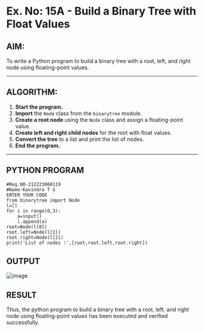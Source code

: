 # Ex. No: 15A - Build a Binary Tree with Float Values

## AIM:
To write a Python program to build a binary tree with a root, left, and right node using floating-point values.

---

## ALGORITHM:

1. **Start the program.**
2. **Import** the `Node` class from the `binarytree` module.
3. **Create a root node** using the `Node` class and assign a floating-point value.
4. **Create left and right child nodes** for the root with float values.
5. **Convert the tree** to a list and print the list of nodes.
6. **End the program.**

---

## PYTHON PROGRAM

```
#Reg.NO-212223060119
#Name-Kavindra T G
ENTER YOUR CODE
from binarytree import Node
l=[]
for i in range(0,3):
    a=input()
    l.append(a)
root=Node(l[0])
root.left=Node(l[1])
root.right=Node(l[2])
print('List of nodes :',[root,root.left,root.right])
```

## OUTPUT
![image](https://github.com/user-attachments/assets/5e85b7ec-8a6a-49bd-8f00-b98aa5a8add3)



## RESULT
Thus, the python program to build a binary tree with a root, left, and right node using floating-point values has been executed and verified successfully.
